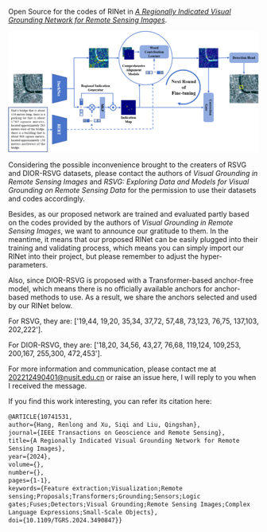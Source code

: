 Open Source for the codes of RINet in [*A Regionally Indicated Visual Grounding Network for Remote Sensing Images*](https://ieeexplore.ieee.org/document/10741531).

<div align="center">
  <img src="https://github.com/KevinDaldry/RINet/blob/main/WorkFlow.png">
</div>

Considering the possible inconvenience brought to the creaters of RSVG and DIOR-RSVG datasets, please contact the authors of *Visual Grounding in Remote Sensing Images* and *RSVG: Exploring Data and Models for Visual
Grounding on Remote Sensing Data* for the permission to use their datasets and codes accordingly. 

Besides, as our proposed network are trained and evaluated partly based on the codes provided by the authors of *Visual Grounding in Remote Sensing Images*, we want to announce our gratitude to them. In the meantime, it means that our proposed RINet can be easily plugged into their training and validating process, which means you can simply import our RINet into their project, but please remember to adjust the hyper-parameters.  

Also, since DIOR-RSVG is proposed with a Transformer-based anchor-free model, which means there is no officially available anchors for anchor-based methods to use. As a result, we share the anchors selected and used by our RINet below.

For RSVG, they are: ['19,44, 19,20, 35,34, 37,72, 57,48, 73,123, 76,75, 137,103, 202,222'].

For DIOR-RSVG, they are: ['18,20, 34,56, 43,27, 76,68, 119,124, 109,253, 200,167, 255,300, 472,453'].

For more information and communication, please contact me at 202212490401@nusit.edu.cn or raise an issue here, I will reply to you when I received the message.

If you find this work interesting, you can refer its citation here:

    @ARTICLE{10741531,
    author={Hang, Renlong and Xu, Siqi and Liu, Qingshan},
    journal={IEEE Transactions on Geoscience and Remote Sensing}, 
    title={A Regionally Indicated Visual Grounding Network for Remote Sensing Images}, 
    year={2024},
    volume={},
    number={},
    pages={1-1},
    keywords={Feature extraction;Visualization;Remote sensing;Proposals;Transformers;Grounding;Sensors;Logic gates;Fuses;Detectors;Visual Grounding;Remote Sensing Images;Complex Language Expressions;Small-Scale Objects},
    doi={10.1109/TGRS.2024.3490847}}
